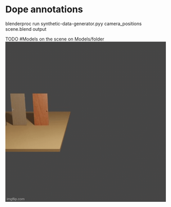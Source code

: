 # Dope annotations
blenderproc run synthetic-data-generator.pyy camera_positions scene.blend output

TODO
#Models on the scene on Models/folder
![Alt text](images/data-generator.gif)

